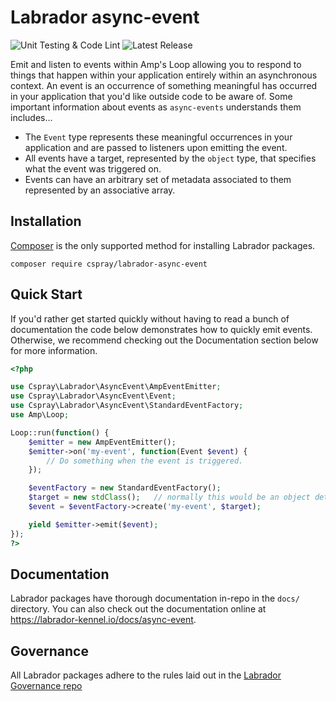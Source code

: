 # Labrador async-event

![Unit Testing & Code Lint](https://github.com/labrador-kennel/async-event/workflows/Unit%20Testing%20&%20Code%20Lint/badge.svg)
![Latest Release](https://img.shields.io/github/v/release/labrador-kennel/async-event)

Emit and listen to events within Amp's Loop allowing you to respond to things that happen within your application entirely 
within an asynchronous context. An event is an occurrence of something meaningful has occurred in your application 
that you'd like outside code to be aware of. Some important information about events as `async-events` understands them 
includes...

- The `Event` type represents these meaningful occurrences in your application and are passed to listeners upon emitting the event.
- All events have a target, represented by the `object` type, that specifies what the event was triggered on.
- Events can have an arbitrary set of metadata associated to them represented by an associative array.

## Installation

[Composer] is the only supported method for installing Labrador packages.

```
composer require cspray/labrador-async-event
```

## Quick Start

If you'd rather get started quickly without having to read a bunch of documentation the code below demonstrates how to 
quickly emit events. Otherwise, we recommend checking out the Documentation section below for more information.

```php
<?php

use Cspray\Labrador\AsyncEvent\AmpEventEmitter;
use Cspray\Labrador\AsyncEvent\Event;
use Cspray\Labrador\AsyncEvent\StandardEventFactory;
use Amp\Loop;

Loop::run(function() {
    $emitter = new AmpEventEmitter();
    $emitter->on('my-event', function(Event $event) {
        // Do something when the event is triggered.        
    });

    $eventFactory = new StandardEventFactory();
    $target = new stdClass();   // normally this would be an object detailing what the event was triggered on
    $event = $eventFactory->create('my-event', $target);

    yield $emitter->emit($event);
});
?>
```

## Documentation

Labrador packages have thorough documentation in-repo in the `docs/` directory. You can also check out the documentation 
online at https://labrador-kennel.io/docs/async-event.

## Governance

All Labrador packages adhere to the rules laid out in the [Labrador Governance repo]

[amphp/amp]: https://amphp.org
[Composer]: https://getcomposer.org
[docs]: ./docs
[Labrador Governance repo]: https://github.com/labrador-kennel/governance
